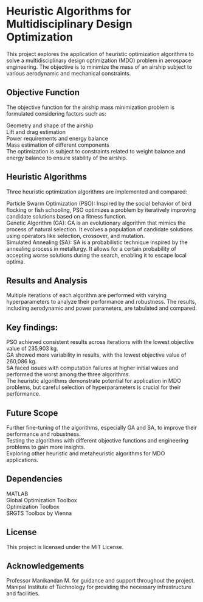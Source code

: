 # Heuristic Algorithms for Multidisciplinary Design Optimization
This project explores the application of heuristic optimization algorithms to solve a multidisciplinary design optimization (MDO) problem in aerospace engineering. The objective is to minimize the mass of an airship subject to various aerodynamic and mechanical constraints.

## Objective Function
The objective function for the airship mass minimization problem is formulated considering factors such as:

Geometry and shape of the airship  
Lift and drag estimation  
Power requirements and energy balance  
Mass estimation of different components  
The optimization is subject to constraints related to weight balance and energy balance to ensure stability of the airship.  

## Heuristic Algorithms
Three heuristic optimization algorithms are implemented and compared:

Particle Swarm Optimization (PSO): Inspired by the social behavior of bird flocking or fish schooling, PSO optimizes a problem by iteratively improving candidate solutions based on a fitness function.  
Genetic Algorithm (GA): GA is an evolutionary algorithm that mimics the process of natural selection. It evolves a population of candidate solutions using operators like selection, crossover, and mutation.  
Simulated Annealing (SA): SA is a probabilistic technique inspired by the annealing process in metallurgy. It allows for a certain probability of accepting worse solutions during the search, enabling it to escape local optima.  

## Results and Analysis
Multiple iterations of each algorithm are performed with varying hyperparameters to analyze their performance and robustness. The results, including aerodynamic and power parameters, are tabulated and compared.

## Key findings:

PSO achieved consistent results across iterations with the lowest objective value of 235,903 kg.  
GA showed more variability in results, with the lowest objective value of 260,086 kg.  
SA faced issues with computation failures at higher initial values and performed the worst among the three algorithms.  
The heuristic algorithms demonstrate potential for application in MDO problems, but careful selection of hyperparameters is crucial for their performance.  

## Future Scope
Further fine-tuning of the algorithms, especially GA and SA, to improve their performance and robustness.  
Testing the algorithms with different objective functions and engineering problems to gain more insights.  
Exploring other heuristic and metaheuristic algorithms for MDO applications.  

## Dependencies
MATLAB  
Global Optimization Toolbox  
Optimization Toolbox  
SRGTS Toolbox by Vienna  

## License
This project is licensed under the MIT License.

## Acknowledgements
Professor Manikandan M. for guidance and support throughout the project.  
Manipal Institute of Technology for providing the necessary infrastructure and facilities.
